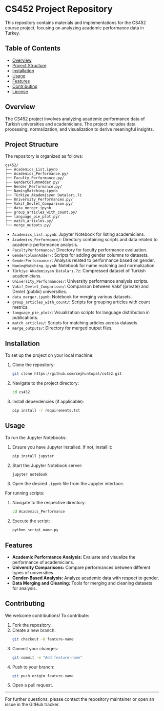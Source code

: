 # CS452 Project Repository

This repository contains materials and implementations for the CS452 course project, focusing on analyzing academic performance data in Turkey.

## Table of Contents

- [Overview](#overview)
- [Project Structure](#project-structure)
- [Installation](#installation)
- [Usage](#usage)
- [Features](#features)
- [Contributing](#contributing)
- [License](#license)

## Overview

The CS452 project involves analyzing academic performance data of Turkish universities and academicians. The project includes data processing, normalization, and visualization to derive meaningful insights.

## Project Structure

The repository is organized as follows:

```
cs452/
├── Academics_List.ipynb
├── Academics_Performance.py/
├── Faculty_Performance.py/
├── GenderColumnAdder.py/
├── Gender_Performance.py/
├── NamingMatching.ipynb
├── Türkiye Akademisyen Dataları.7z
├── University_Performances.py/
├── Vakif_Devlet_Comparison.py/
├── data_merger.ipynb
├── group_articles_with_count.py/
├── language_pie_plot.py/
├── match_articles.py/
└── merge_outputs.py/
```

- `Academics_List.ipynb`: Jupyter Notebook for listing academicians.
- `Academics_Performance/`: Directory containing scripts and data related to academic performance analysis.
- `FacultyPerformance/`: Directory for faculty performance evaluation.
- `GenderColumnAdder/`: Scripts for adding gender columns to datasets.
- `GenderPerformance/`: Analysis related to performance based on gender.
- `NamingMatching.ipynb`: Notebook for name matching and normalization.
- `Türkiye Akademisyen Dataları.7z`: Compressed dataset of Turkish academicians.
- `University_Performances/`: University performance analysis scripts.
- `Vakif_Devlet_Comparison/`: Comparison between Vakıf (private) and Devlet (public) universities.
- `data_merger.ipynb`: Notebook for merging various datasets.
- `group_articles_with_count/`: Scripts for grouping articles with count metrics.
- `language_pie_plot/`: Visualization scripts for language distribution in publications.
- `match_articles/`: Scripts for matching articles across datasets.
- `merge_outputs/`: Directory for merged output files.

## Installation

To set up the project on your local machine:

1. Clone the repository:
   ```bash
   git clone https://github.com/ceyhuntopal/cs452.git
   ```

2. Navigate to the project directory:
   ```bash
   cd cs452
   ```

3. Install dependencies (if applicable):
   ```bash
   pip install -r requirements.txt
   ```

## Usage

To run the Jupyter Notebooks:

1. Ensure you have Jupyter installed. If not, install it:
   ```bash
   pip install jupyter
   ```

2. Start the Jupyter Notebook server:
   ```bash
   jupyter notebook
   ```

3. Open the desired `.ipynb` file from the Jupyter interface.

For running scripts:

1. Navigate to the respective directory:
   ```bash
   cd Academics_Performance
   ```

2. Execute the script:
   ```bash
   python script_name.py
   ```

## Features

- **Academic Performance Analysis:** Evaluate and visualize the performance of academicians.
- **University Comparisons:** Compare performances between different types of universities.
- **Gender-Based Analysis:** Analyze academic data with respect to gender.
- **Data Merging and Cleaning:** Tools for merging and cleaning datasets for analysis.

## Contributing

We welcome contributions! To contribute:

1. Fork the repository.
2. Create a new branch:
   ```bash
   git checkout -b feature-name
   ```
3. Commit your changes:
   ```bash
   git commit -m "Add feature-name"
   ```
4. Push to your branch:
   ```bash
   git push origin feature-name
   ```
5. Open a pull request.
---

For further questions, please contact the repository maintainer or open an issue in the GitHub tracker.

